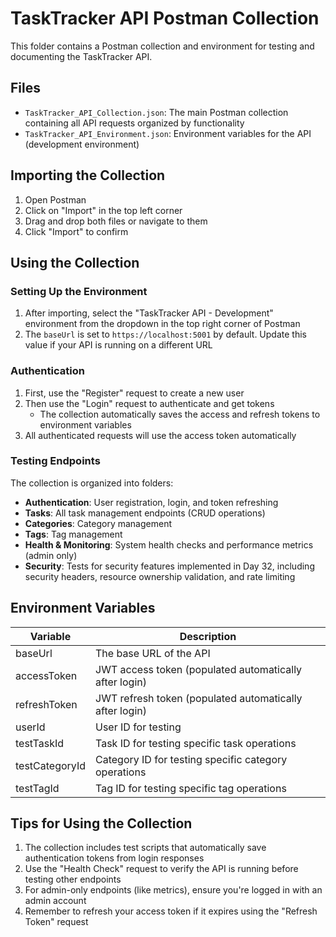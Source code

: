 # TaskTracker API Postman Collection

This folder contains a Postman collection and environment for testing and documenting the TaskTracker API.

## Files

- `TaskTracker_API_Collection.json`: The main Postman collection containing all API requests organized by functionality
- `TaskTracker_API_Environment.json`: Environment variables for the API (development environment)

## Importing the Collection

1. Open Postman
2. Click on "Import" in the top left corner
3. Drag and drop both files or navigate to them
4. Click "Import" to confirm

## Using the Collection

### Setting Up the Environment

1. After importing, select the "TaskTracker API - Development" environment from the dropdown in the top right corner of Postman
2. The `baseUrl` is set to `https://localhost:5001` by default. Update this value if your API is running on a different URL

### Authentication

1. First, use the "Register" request to create a new user
2. Then use the "Login" request to authenticate and get tokens
   - The collection automatically saves the access and refresh tokens to environment variables
3. All authenticated requests will use the access token automatically

### Testing Endpoints

The collection is organized into folders:

- **Authentication**: User registration, login, and token refreshing
- **Tasks**: All task management endpoints (CRUD operations)
- **Categories**: Category management 
- **Tags**: Tag management
- **Health & Monitoring**: System health checks and performance metrics (admin only)
- **Security**: Tests for security features implemented in Day 32, including security headers, resource ownership validation, and rate limiting

## Environment Variables

| Variable | Description |
|----------|-------------|
| baseUrl | The base URL of the API |
| accessToken | JWT access token (populated automatically after login) |
| refreshToken | JWT refresh token (populated automatically after login) |
| userId | User ID for testing |
| testTaskId | Task ID for testing specific task operations |
| testCategoryId | Category ID for testing specific category operations |
| testTagId | Tag ID for testing specific tag operations |

## Tips for Using the Collection

1. The collection includes test scripts that automatically save authentication tokens from login responses
2. Use the "Health Check" request to verify the API is running before testing other endpoints
3. For admin-only endpoints (like metrics), ensure you're logged in with an admin account
4. Remember to refresh your access token if it expires using the "Refresh Token" request 